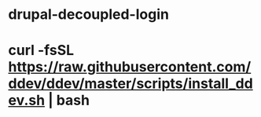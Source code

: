 # drupal-decoupled-login

# curl -fsSL https://raw.githubusercontent.com/ddev/ddev/master/scripts/install_ddev.sh | bash

